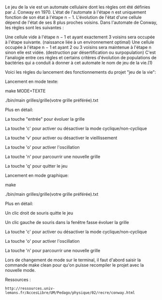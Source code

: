 Le jeu de la vie est un automate cellulaire dont les règles ont été définies par J. Conway en 1970. L'état de l'automate à l'étape n est uniquement fonction de son état à l'étape n − 1. L'évolution de l'état d'une cellule dépend de l'état de ses 8 plus proches voisins. Dans l'automate de Conway, les règles sont les suivantes :

Une cellule vide à l'étape n − 1 et ayant exactement 3 voisins sera occupée à l'étape suivante. (naissance liée à un environnement optimal)
Une cellule occupée à l'étape n − 1 et ayant 2 ou 3 voisins sera maintenue à l'étape n sinon elle est vidée. (destruction par désertification ou surpopulation) C'est l'analogie entre ces règles et certains critères d'évolution de populations de bactéries qui a conduit à donner à cet automate le nom de jeu de la vie.(1)

Voici les règles du lancement des fonctionnements du projet "jeu de la vie":

Lancement en mode texte:

make MODE=TEXTE

./bin/main grilles/grille(votre grille préférée).txt

Plus en détail:

La touche "entrée" pour évoluer la grille

La touche 'c' pour activer ou désactiver la mode cyclique/non-cyclique

La touche 'v' pour activer ou désactiver le vieillissement

La touche 'o' pour activer l'oscillation

La touche 'n' pour parcourrir une nouvelle grille

La touche 'q' pour quitter le jeu

Lancement en mode graphique:

make

./bin/main grilles/grille(votre grille préférée).txt

Plus en détail:

Un clic droit de souris quitte le jeu

Un clic gauche de souris dans la fenêtre fasse évoluer la grille

La touche 'c' pour activer ou désactiver la mode cyclique/non-cyclique

La touche 'o' pour activer l'oscillation

La touche 'n' pour parcourrir une nouvelle grille

Lors de changement de mode sur le terminal, il faut d'abord saisir la commande make clean pour qu'on puisse recompiler le projet avec la nouvelle mode.

Ressources :

    http://ressources.univ-lemans.fr/AccesLibre/UM/Pedago/physique/02/recre/conway.html


